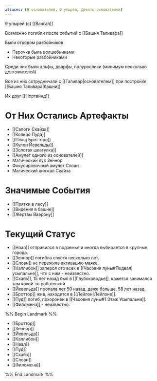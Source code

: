 ```yaml
---
aliases: [9 основателей, 9 упырей, Девять основателей]
---
```


9 упырей (с) [[Вангал]]

Возможно погибли после событий с [[Башня Таливара]]

Были отрядом разбойников

- Парочка была волшебниками
- Некоторые разбойниками

Среди них были эльфы, дварфы, полурослики (минимум несколько долгожителей)

Все из них сотрудничали с [[Таливар|основателем]] при постройке [[Башня Таливара|башни]]

Их друг [[Нортвинд]]

# От Них Остались Артефакты

- [[Сапоги Скайза]]
- [[Кольцо Пуда]]
- [[Плащ Броттора]]
- [[Кулон Йевельды]]
- [[Золотая шкатулка]]
- [[Амулет одного из основателей]]
- Магический лук Зеннор
- Фокусировочный амулет Слоан
- Магический кинжал Скайза

# Значимые События

- [[Прятки в лесу]]
- [[Видения в башне]]
- [[Жертвы Ваэрону]]

# Текущий Статус

- [[Наал]] отправился в подземье и иногда выбирается в крупные города.
- [[Зеннор]] погибла спустя несколько лет.
- [[Слоан]] не пережила активацию маяка.
- [[Каллибон]] заперся ото всех в [[Часовня луны#Подвал|усыпальне]], что с ним - неизвестно.
- [[Скайз]], 15 лет назад был в [[Глубоководье]], кажется занимался там какой-то работенкой
- [[Йевельда]] пропала лет 50 назад, даже больше, 58 лет назад.
- [[Броттор]] жив, находится в [[Лейлон|Лейлоне]].
- [[Пуд]] погиб, похоронен в [[Часовня луны#1 Этаж Усыпальни]].
- [[Филомена]] - неизвестно.

%% Begin Landmark %%

- [[Броттор]]
- [[Зеннор]]
- [[Йевельда]]
- [[Каллибон]]
- [[Наал]]
- [[Пуд]]
- [[Скайз]]
- [[Слоан]]
- [[Филомена]]

%% End Landmark %%
